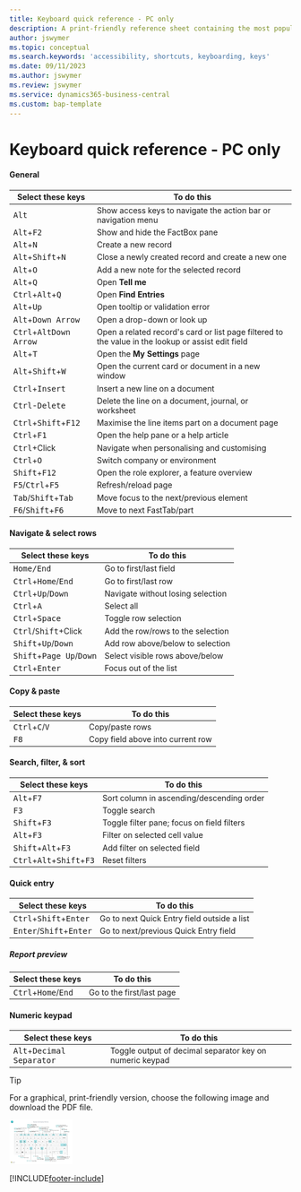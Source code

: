 ```yaml
---
title: Keyboard quick reference - PC only
description: A print-friendly reference sheet containing the most popular keyboard shortcuts for PC users.
author: jswymer
ms.topic: conceptual
ms.search.keywords: 'accessibility, shortcuts, keyboarding, keys'
ms.date: 09/11/2023
ms.author: jswymer
ms.review: jswymer
ms.service: dynamics365-business-central
ms.custom: bap-template
---
```


# <a name="keyboard-quick-reference---pc-only"></a>Keyboard quick reference - PC only

#### <a name="general"></a>General

|Select these keys|To do this|  
|-|-|
|<kbd>Alt</kbd>|Show access keys to navigate the action bar or navigation menu|
|<kbd>Alt</kbd>+<kbd>F2</kbd>|Show and hide the FactBox pane|
|<kbd>Alt</kbd>+<kbd>N</kbd>|Create a new record|
|<kbd>Alt</kbd>+<kbd>Shift</kbd>+<kbd>N</kbd>|Close a newly created record and create a new one|
|<kbd>Alt</kbd>+<kbd>O</kbd>|Add a new note for the selected record|
|<kbd>Alt</kbd>+<kbd>Q</kbd>|Open **Tell me**|
|<kbd>Ctrl</kbd>+<kbd>Alt</kbd>+<kbd>Q</kbd>|Open **Find Entries**|
|<kbd>Alt</kbd>+<kbd>Up</kbd>|Open tooltip or validation error|
|<kbd>Alt</kbd>+<kbd>Down Arrow</kbd>|Open a drop-down or look up|
|<kbd>Ctrl</kbd>+<kbd>Alt</kbd><kbd>Down Arrow</kbd>|Open a related record's card or list page filtered to the value in the lookup or assist edit field|
|<kbd>Alt</kbd>+<kbd>T</kbd>|Open the **My Settings** page|
|<kbd>Alt</kbd>+<kbd>Shift</kbd>+<kbd>W</kbd>|Open the current card or document in a new window|
|<kbd>Ctrl</kbd>+<kbd>Insert</kbd>|Insert a new line on a document|
|<kbd>Ctrl</kbd>-<kbd>Delete</kbd>|Delete the line on a document, journal, or worksheet|
|<kbd>Ctrl</kbd>+<kbd>Shift</kbd>+<kbd>F12</kbd>|Maximise the line items part on a document page|
|<kbd>Ctrl</kbd>+<kbd>F1</kbd>|Open the help pane or a help article|
|<kbd>Ctrl</kbd>+Click|Navigate when personalising and customising|
|<kbd>Ctrl</kbd>+<kbd>O</kbd>|Switch company or environment|
|<kbd>Shift</kbd>+<kbd>F12</kbd>|Open the role explorer, a feature overview|
|<kbd>F5</kbd>/<kbd>Ctrl</kbd>+<kbd>F5</kbd>|Refresh/reload page|
|<kbd>Tab</kbd>/<kbd>Shift</kbd>+<kbd>Tab</kbd>|Move focus to the next/previous element|
|<kbd>F6</kbd>/<kbd>Shift</kbd>+<kbd>F6</kbd>|Move to next FastTab/part|

#### <a name="navigate--select-rows"></a>Navigate & select rows

|Select these keys|To do this|
|-|-|
|<kbd>Home/End|Go to first/last field|
|<kbd>Ctrl</kbd>+<kbd>Home</kbd>/<kbd>End</kbd>|Go to first/last row|
|<kbd>Ctrl</kbd>+<kbd>Up</kbd>/<kbd>Down</kbd>|Navigate without losing selection|
|<kbd>Ctrl</kbd>+<kbd>A</kbd>|Select all|
|<kbd>Ctrl</kbd>+<kbd>Space</kbd>|Toggle row selection|
|<kbd>Ctrl</kbd>/<kbd>Shift</kbd>+Click|Add the row/rows to the selection|
|<kbd>Shift</kbd>+<kbd>Up</kbd>/<kbd>Down</kbd>|Add row above/below to selection|
|<kbd>Shift</kbd>+<kbd>Page Up</kbd>/<kbd>Down</kbd>|Select visible rows above/below|
|<kbd>Ctrl</kbd>+<kbd>Enter</kbd>|Focus out of the list|

#### <a name="copy--paste"></a>Copy & paste

|Select these keys|To do this|
|-|-|
|<kbd>Ctrl</kbd>+<kbd>C</kbd>/<kbd>V</kbd>|Copy/paste rows|
|<kbd>F8</kbd>|Copy field above into current row|

#### <a name="search-filter--sort"></a>Search, filter, & sort

|Select these keys|To do this|
|-|-|
|<kbd>Alt</kbd>+<kbd>F7</kbd>|Sort column in ascending/descending order|
|<kbd>F3</kbd>|Toggle search|
|<kbd>Shift</kbd>+<kbd>F3</kbd>|Toggle filter pane; focus on field filters|
|<kbd>Alt</kbd>+<kbd>F3</kbd>|Filter on selected cell value|
|<kbd>Shift</kbd>+<kbd>Alt</kbd>+<kbd>F3</kbd>|Add filter on selected field|
|<kbd>Ctrl</kbd>+<kbd>Alt</kbd>+<kbd>Shift</kbd>+<kbd>F3</kbd>|Reset filters|

#### <a name="quick-entry"></a>Quick entry

|Select these keys|To do this|
|-|-|
|<kbd>Ctrl</kbd>+<kbd>Shift</kbd>+<kbd>Enter</kbd>|Go to next Quick Entry field outside a list|
|<kbd>Enter</kbd>/<kbd>Shift</kbd>+<kbd>Enter</kbd>|Go to next/previous Quick Entry field|

##### <a name="report-preview"></a>Report preview

|Select these keys|To do this|
|-|-|
|<kbd>Ctrl</kbd>+<kbd>Home</kbd>/<kbd>End</kbd>|Go to the first/last page|

#### <a name="numeric-keypad"></a>Numeric keypad

|Select these keys|To do this|  
|-|-|
|<kbd>Alt</kbd>+<kbd>Decimal Separator</kbd>|Toggle output of decimal separator key on numeric keypad|

> [!TIP]
> For a graphical, print-friendly version, choose the following image and download the PDF file.
>
> [![Icon that opens a PDF.](media/keyboard_shortcut_inline.png)](media/keyboard-shortcuts-2023.pdf)


[!INCLUDE[footer-include](includes/footer-banner.md)]
